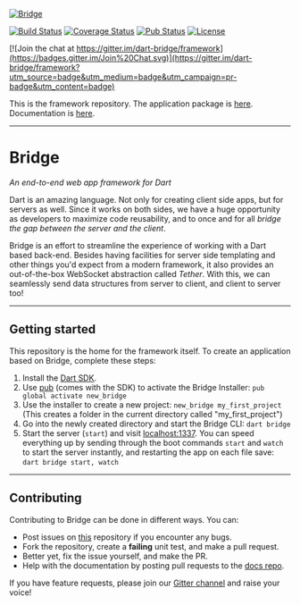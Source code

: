 [![Bridge](http://dart-bridge.github.io/images/bridge-cover.svg)](http://dart-bridge.io)

[![Build Status](https://img.shields.io/travis/dart-bridge/framework.svg)](https://travis-ci.org/dart-bridge/framework)
[![Coverage Status](https://img.shields.io/coveralls/dart-bridge/framework.svg)](https://coveralls.io/r/dart-bridge/framework)
[![Pub Status](https://img.shields.io/pub/v/bridge.svg)](https://pub.dartlang.org/packages/bridge)
[![License](https://img.shields.io/github/license/dart-bridge/framework.svg)](https://pub.dartlang.org/packages/bridge)

[![Join the chat at https://gitter.im/dart-bridge/framework](https://badges.gitter.im/Join%20Chat.svg)](https://gitter.im/dart-bridge/framework?utm_source=badge&utm_medium=badge&utm_campaign=pr-badge&utm_content=badge)

This is the framework repository. The application package is [here](http://github.com/dart-bridge/bridge).
Documentation is [here](http://dart-bridge.io).

---

# Bridge
_An end-to-end web app framework for Dart_

Dart is an amazing language. Not only for creating client side apps, but for servers as well. Since it works on both
sides, we have a huge opportunity as developers to maximize code reusability, and to once and for all _bridge the gap
between the server and the client_.

Bridge is an effort to streamline the experience of working with a Dart based back-end. Besides having facilities for
server side templating and other things you'd expect from a modern framework, it also provides an out-of-the-box
WebSocket abstraction called _Tether_. With this, we can seamlessly send data structures from server to client,
and client to server too!

---

## Getting started

This repository is the home for the framework itself. To create an application based on Bridge, complete these steps:

1. Install the [Dart SDK](https://www.dartlang.org/downloads).
2. Use [pub](https://pub.dartlang.org) (comes with the SDK) to activate the Bridge Installer:
   `pub global activate new_bridge`
3. Use the installer to create a new project:
   `new_bridge my_first_project` (This creates a folder in the current directory called "my_first_project")
4. Go into the newly created directory and start the Bridge CLI:
   `dart bridge`
5. Start the server (`start`) and visit [localhost:1337](http://localhost:1337). You can speed everything up by sending
   through the boot commands `start` and `watch` to start the server instantly, and restarting the app on each
   file save: `dart bridge start, watch`
   
---

## Contributing

Contributing to Bridge can be done in different ways. You can:

* Post issues on [this](https://github.com/dart-bridge/framework) repository if you encounter any bugs.
* Fork the repository, create a **failing** unit test, and make a pull request.
* Better yet, fix the issue yourself, and make the PR.
* Help with the documentation by posting pull requests to the [docs repo](https://github.com/dart-bridge/docs).

If you have feature requests, please join our [Gitter channel](https://gitter.im/dart-bridge/framework) and raise your
voice!